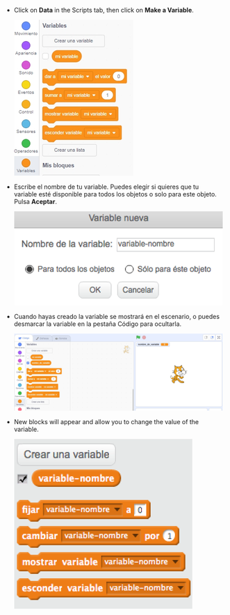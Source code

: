 + Click on **Data** in the Scripts tab, then click on **Make a Variable**.
    
    ![Data blocks](images/data-blocks.png)

+ Escribe el nombre de tu variable. Puedes elegir si quieres que tu variable esté disponible para todos los objetos o solo para este objeto. Pulsa **Aceptar**.
    
    ![Crear una variable](images/create-variable.png)

+ Cuando hayas creado la variable se mostrará en el escenario, o puedes desmarcar la variable en la pestaña Código para ocultarla.
    
    ![Variable blocks](images/variable-show.png)

+ New blocks will appear and allow you to change the value of the variable.
    
    ![Variable blocks](images/variable-blocks.png)